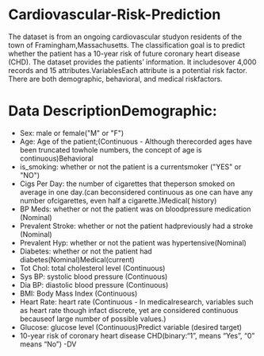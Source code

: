 # Cardiovascular-Risk-Prediction

The dataset is from an ongoing cardiovascular studyon residents of the town of Framingham,Massachusetts. The classification goal is to predict whether the patient has a 10-year risk of future coronary heart disease (CHD). The dataset provides the patients’ information. It includesover 4,000 records and 15 attributes.VariablesEach attribute is a potential risk factor. There are both demographic, behavioral, and medical riskfactors.

# Data DescriptionDemographic:

*  Sex: male or female("M" or "F")
*  Age: Age of the patient;(Continuous - Although therecorded ages have been truncated towhole numbers, the concept of age is continuous)Behavioral
* is_smoking: whether or not the patient is a currentsmoker ("YES" or "NO")
* Cigs Per Day: the number of cigarettes that theperson smoked on average in one day.(can beconsidered continuous as one can have any number ofcigarettes, even half a cigarette.)Medical( history)
* BP Meds: whether or not the patient was on bloodpressure medication (Nominal)
* Prevalent Stroke: whether or not the patient hadpreviously had a stroke (Nominal)
* Prevalent Hyp: whether or not the patient was hypertensive(Nominal)
* Diabetes: whether or not the patient had diabetes(Nominal)Medical(current)
* Tot Chol: total cholesterol level (Continuous)
* Sys BP: systolic blood pressure (Continuous)
* Dia BP: diastolic blood pressure (Continuous)
* BMI: Body Mass Index (Continuous)
* Heart Rate: heart rate (Continuous - In medicalresearch, variables such as heart rate though infact discrete, yet are considered continuous becauseof large number of possible values.)
* Glucose: glucose level (Continuous)Predict variable (desired target)
* 10-year risk of coronary heart disease CHD(binary:“1”, means “Yes”, “0” means “No”) -DV

